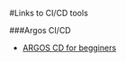 #Links to CI/CD tools

###Argos CI/CD
- [ARGOS CD for begginers](https://www.youtube.com/watch?v=MeU5_k9ssrs)